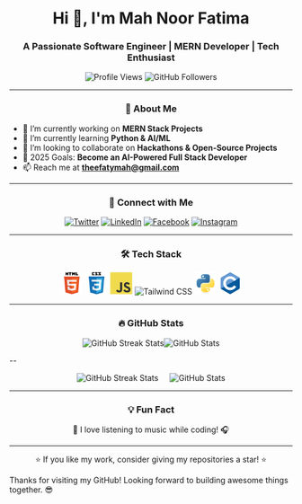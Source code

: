  <h1 align="center">Hi 👋, I'm Mah Noor Fatima</h1>
 <h3 align="center">A Passionate Software Engineer | MERN Developer | Tech Enthusiast</h3>

<p align="center">
  <img src="https://komarev.com/ghpvc/?username=theefatymah&label=Profile%20Views&color=0e75b6&style=flat" alt="Profile Views" />
  <img src="https://img.shields.io/github/followers/theefatymah?label=Followers&style=social" alt="GitHub Followers" />
</p>

---
<h3 align="center">🚀 About Me</h3>

- 🔭 I’m currently working on **MERN Stack Projects**
- 🌱 I’m currently learning **Python & AI/ML**
- 👯 I’m looking to collaborate on **Hackathons & Open-Source Projects**
- 🎯 2025 Goals: **Become an AI-Powered Full Stack Developer**
- 📫 Reach me at **theefatymah@gmail.com**

---
<h3 align="center">📢 Connect with Me</h3>
<p align="center">
  <a href="https://twitter.com/theefatymah" target="_blank"><img src="https://raw.githubusercontent.com/rahuldkjain/github-profile-readme-generator/master/src/images/icons/Social/twitter.svg" alt="Twitter" height="30" width="40" /></a>
  <a href="https://www.linkedin.com/in/theefatymah" target="_blank"><img src="https://raw.githubusercontent.com/rahuldkjain/github-profile-readme-generator/master/src/images/icons/Social/linked-in-alt.svg" alt="LinkedIn" height="30" width="40" /></a>
  <a href="https://www.facebook.com/theefatymah/" target="_blank"><img src="https://raw.githubusercontent.com/rahuldkjain/github-profile-readme-generator/master/src/images/icons/Social/facebook.svg" alt="Facebook" height="30" width="40" /></a>
  <a href="https://www.instagram.com/theefatymah/" target="_blank"><img src="https://raw.githubusercontent.com/rahuldkjain/github-profile-readme-generator/master/src/images/icons/Social/instagram.svg" alt="Instagram" height="30" width="40" /></a>
</p>

---
<h3 align="center">🛠️ Tech Stack</h3>

<p align="center">
  <img src="https://raw.githubusercontent.com/devicons/devicon/master/icons/html5/html5-original-wordmark.svg" alt="HTML5" width="40" height="40" />
  <img src="https://raw.githubusercontent.com/devicons/devicon/master/icons/css3/css3-original-wordmark.svg" alt="CSS3" width="40" height="40" />
  <img src="https://raw.githubusercontent.com/devicons/devicon/master/icons/javascript/javascript-original.svg" alt="JavaScript" width="40" height="40" />
  <img src="https://www.vectorlogo.zone/logos/tailwindcss/tailwindcss-icon.svg" alt="Tailwind CSS" width="40" height="40" />
  <img src="https://raw.githubusercontent.com/devicons/devicon/master/icons/python/python-original.svg" alt="Python" width="40" height="40" />
  <img src="https://raw.githubusercontent.com/devicons/devicon/master/icons/c/c-original.svg" alt="C Language" width="40" height="40" />
</p>

---
<h3 align="center">🔥 GitHub Stats</h3>

<p align="center" style="display: flex; justify-content: center; gap: 20 px;">
  <img src="https://github-readme-streak-stats.herokuapp.com?user=theefatymah&theme=default&hide_border=true&background=FFFFFF&ring=2E8B57&fire=2E8B57&currStreakLabel=000000" alt="GitHub Streak Stats" />
  <img src="https://github-readme-stats.vercel.app/api?username=theefatymah&show_icons=true&theme=default&bg_color=FFFFFF&title_color=000000&icon_color=2E8B57" alt="GitHub Stats" />
</p>

--
<p align="center" style="display: flex; justify-content: center; gap: 20px;">
  <img src="https://github-readme-streak-stats.herokuapp.com?user=theefatymah&theme=radical&hide_border=true" alt="GitHub Streak Stats" />
  <img src="https://github-readme-stats.vercel.app/api?username=theefatymah&show_icons=true&theme=radical" alt="GitHub Stats" />
</p>

---
<h3 align="center">💡 Fun Fact</h3>
<p align="center">🎵 I love listening to music while coding! 🎧</p>

---
<p align="center">
 ⭐ If you like my work, consider giving my repositories a star! ⭐
 
  Thanks for visiting my GitHub! Looking forward to building awesome things together. 😎
</p>



